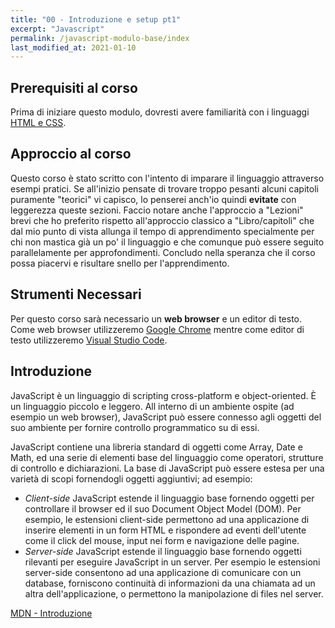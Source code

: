 ```yaml
---
title: "00 - Introduzione e setup pt1"
excerpt: "Javascript"
permalink: /javascript-modulo-base/index
last_modified_at: 2021-01-10
---
```


## Prerequisiti al corso
Prima di iniziare questo modulo, dovresti avere familiarità con i linguaggi [HTML e CSS](). 

## Approccio al corso
Questo corso è stato scritto con l'intento di imparare il linguaggio attraverso esempi pratici. Se all'inizio pensate di trovare troppo pesanti alcuni capitoli puramente "teorici" vi capisco, lo penserei anch'io quindi **evitate** con leggerezza queste sezioni.
Faccio notare anche l'approccio a "Lezioni" brevi che ho preferito rispetto all'approccio classico a "Libro/capitoli" che dal mio punto di vista allunga il tempo di apprendimento specialmente per chi non mastica già un po' il linguaggio e che comunque può essere seguito parallelamente per approfondimenti. 
Concludo nella speranza che il corso possa piacervi e risultare snello per l'apprendimento.

## Strumenti Necessari

Per questo corso sarà necessario un **web browser** e un editor di testo. Come web browser utilizzeremo [Google Chrome](https://www.google.com/chrome/) mentre come editor di testo utilizzeremo [Visual Studio Code](https://code.visualstudio.com/download). 

## Introduzione

JavaScript è un linguaggio di scripting cross-platform e object-oriented. È un linguaggio piccolo e leggero. All interno di un ambiente ospite (ad esempio un web browser), JavaScript può essere connesso agli oggetti del suo ambiente per fornire controllo programmatico su di essi.

JavaScript contiene una libreria standard di oggetti come Array, Date e Math, ed una serie di elementi base del linguaggio come operatori, strutture di controllo e dichiarazioni. La base di JavaScript può essere estesa per una varietà di scopi fornendogli oggetti aggiuntivi; ad esempio:

- *Client-side* JavaScript estende il linguaggio base fornendo oggetti per controllare il browser ed il suo Document Object Model (DOM). Per esempio, le estensioni client-side permettono ad una applicazione di inserire elementi in un form HTML e rispondere ad eventi dell'utente come il click del mouse, input nei form e navigazione delle pagine.
- *Server-side* JavaScript estende il linguaggio base fornendo oggetti rilevanti per eseguire JavaScript in un server. Per esempio le estensioni server-side consentono ad una applicazione di comunicare con un database, forniscono continuità di informazioni da una chiamata ad un altra dell'applicazione, o permettono la manipolazione di files nel server.

[MDN - Introduzione](https://developer.mozilla.org/it/docs/Web/JavaScript/Guida/Introduzione)







